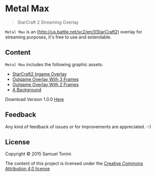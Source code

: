 # Metal Max

> StarCraft 2 Streaming Overlay

`Metal Max` is an [http://us.battle.net/sc2/en/](StarCraft2) overlay for streaming purposes, it's free to use and extendable.

## Content

`Metal Max` includes the following graphic assets:

* [StarCraft2 Ingame Overlay](assets/metal_max_overlay_INGAME_1920x1080.png)
* [Outgame Overlay With 3 Frames](assets/metal_max_3_frame_overlay_OUTGAME_1920x1080.png)
* [Outgame Overlay With 2 Frames](assets/metal_max_2_frame_overlay_OUTGAME_1920x1080.png)
* [A Background](assets/metal_max_background_1920x1080.png)

Download Version 1.0.0 [Here](https://github.com/tonini/metal_max/archive/v1.0.0.zip)

## Feedback

Any kind of feedback of issues or for improvements are appreciated. :-)

## License

Copyright © 2015 Samuel Tonini

The content of this project is licensed under the [Creative Commons Attribution 4.0 license](LICENSE)
